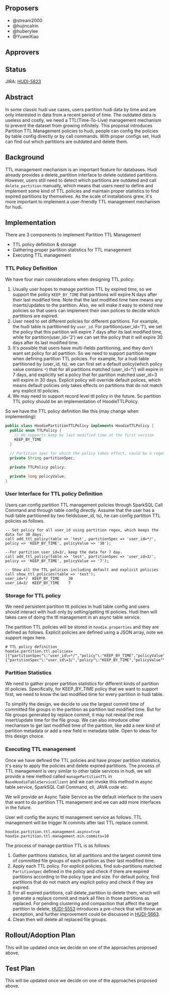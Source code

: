 ## Proposers

- @stream2000
- @hujincalrin
- @huberylee
- @YuweiXiao

## Approvers

## Status

JIRA: [HUDI-5823](https://issues.apache.org/jira/browse/HUDI-5823)

## Abstract

In some classic hudi use cases, users partition hudi data by time and are only interested in data from a recent period
of time. The outdated data is useless and costly, we need a TTL(Time-To-Live) management mechanism to prevent the
dataset from growing infinitely.
This proposal introduces Partition TTL Management policies to hudi, people can config the policies by table config
directly or by call commands. With proper configs set, Hudi can find out which partitions are outdated and delete them.

## Background

TTL management mechanism is an important feature for databases. Hudi already provides a delete_partition interface to
delete outdated partitions. However, users still need to detect which partitions are outdated and
call `delete_partition` manually, which means that users need to define and implement some kind of TTL policies and
maintain proper statistics to find expired partitions by themselves. As the scale of installations grew, it's more
important to implement a user-friendly TTL management mechanism for hudi.

## Implementation

There are 3 components to implement Partition TTL Management

- TTL policy definition & storage
- Gathering proper partition statistics for TTL management
- Executing TTL management

### TTL Policy Definition

We have four main considerations when designing TTL policy:

1. Usually user hopes to manage partition TTL by expired time, so we support the policy `KEEP_BY_TIME` that partitions
   will expire N days after their last modified time. Note that the last modified time here means any inserts/updates to
   the partition. Also, we will make it easy to extend new policies so that users can implement their own polices to
   decide which partitions are expired.
2. User need to set different policies for different partitions. For example, the hudi table is partitioned
   by `user_id`. For partition(user_id='1'), we set the policy that this partition will expire 7 days after its last
   modified time, while for
   partition(user_id='2') we can set the policy that it will expire 30 days after its last modified time.
3. It's possible that users have multi-fields partitioning, and they don't want set policy for all partition. So we need
   to support partition regex when defining
   partition TTL policies. For example, for a hudi table partitioned by (user_id, ts), we can first set a default
   policy(which policy value contains `*`)
   that for all partitions matched (user_id=*/) will expire in 7 days, and explicitly set a policy that for partition
   matched user_id=3 will expire in 30 days. Explicit policy will override default polices, which means default policies
   only takes effects on partitions that do not match any explicit ttl policies.
4. We may need to support record level ttl policy in the future. So partition TTL policy should be an implementation of
   HoodieTTLPolicy.

So we have the TTL policy definition like this (may change when implementing):

```java
public class HoodiePartitionTTLPolicy implements HoodieTTLPolicy {
  public enum TTLPolicy {
    // We supports keep by last modified time at the first version
    KEEP_BY_TIME
  }

  // Partition spec for which the policy takes effect, could be a regex or a static partition value
  private String partitionSpec;

  private TTLPolicy policy;

  private long policyValue;
}
```

### User Interface for TTL policy Definition

Users can config partition TTL management policies through SparkSQL Call Command and through table config directly.
Assume that the user has a hudi table partitioned by two fields(user_id, ts), he can config partition TTL policies as
follows.

```sparksql
-- Set policy for all user_id using partition regex, which keeps the data for 30 days.
call add_ttl_policy(table => 'test', partitionSpec => 'user_id=*/', policy => 'KEEP_BY_TIME', policyValue => '30');

--For partition user_id=3/, keep the data for 7 day.
call add_ttl_policy(table => 'test', partitionSpec => 'user_id=3/', policy => 'KEEP_BY_TIME', policyValue => '7');

-- Show all the TTL policies including default and explicit policies
call show_ttl_policies(table => 'test');
user_id=*/	KEEP_BY_TIME	30
user_id=3/	KEEP_BY_TIME	7
```

### Storage for TTL policy

We need persistent partition ttt policies in hudi table config and users should interact with hudi only by
setting/getting ttl policies. Hudi then will takes care of doing the ttl management in an async table service.

The partition TTL policies will be stored in `hoodie.properties` and they are defined as follows. Explicit policies are
defined using a JSON array, note we support regex here.

```properties
# TTL policy definition
hoodie.partition.ttl.policies=[{"partitionSpec"\:"user_id\=*/","policy"\:"KEEP_BY_TIME","policyValue"\:7},{"partitionSpec"\:"user_id\=3/","policy"\:"KEEP_BY_TIME","policyValue"\:30}]
```

### Partition Statistics

We need to gather proper partition statistics for different kinds of partition ttl policies. Specifically, for
KEEP_BY_TIME policy that we want to support first, we need to know the last modified time for every partition in hudi
table.

To simplify the design, we decide to use the largest commit time of committed file groups in the partition as partition
last modified time. But for file groups generated by replace commit, it may not reveal the real insert/update time for
the file group. We can also introduce other mechanism to get last modified time of the partition, like add a new kind of
partition metadata or add a new field in metadata table. Open to ideas for this design choice.

### Executing TTL management

Once we have defined the TTL policies and have proper partition statistics, it's easy to apply the policies and delete
expired partitions. The process of TTL management is very similar to other table services in hudi, we will provide a new
method called `managePartitionTTL` in `BaseHoodieTableServiceClient` and we can invoke this method in async table
service, SparkSQL Call Command, cli, JAVA code etc.

We will provide an Async Table Service as the default interface to the users that want to do partition TTL management
and we can add more interfaces in the future.

User will config the async ttl management service as follows. TTL management will be trigger N commits after last
TTL replace commit.

```properties
hoodie.partition.ttl.management.async=true
hoodie.partition.ttl.management.min.commits=10
```

The process of manage partition TTL is as follows:

1. Gather partitions statistics, list all partitions and the largest commit time of committed
   file groups of each partition as their last modified time.
2. Apply each TTL policy. For explicit policies, find sub-partitions matched `PartitionSpec` defined in the policy and
   check if there are expired partitions according to the policy type and size. For default policy, find partitions that
   do not match any explicit policy and check if they are expired.
3. For all expired partitions, call delete_partition to delete them, which will generate a replace commit and mark all
   files in those partitions as replaced. For pending clustering and compaction that affect the target partition to
   delete,  [HUDI-5553](https://issues.apache.org/jira/browse/HUDI-5553) introduces a pre-check that will throw an
   exception, and further improvement could be discussed
   in [HUDI-5663](https://issues.apache.org/jira/browse/HUDI-5663).
4. Clean then will delete all replaced file groups.

## Rollout/Adoption Plan

This will be updated once we decide on one of the approaches proposed above.

## Test Plan

This will be updated once we decide on one of the approaches proposed above.




